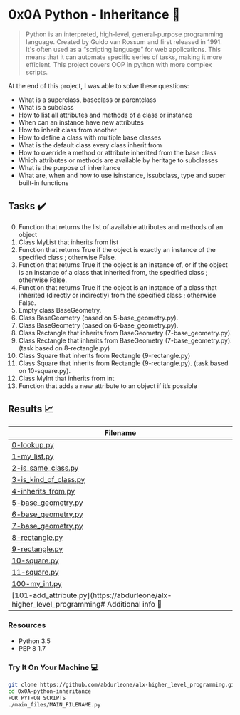 # 0x0A Python - Inheritance :snake:

> Python is an interpreted, high-level, general-purpose programming language. Created by Guido van Rossum and first released in 1991. It's often used as a “scripting language” for web applications. This means that it can automate specific series of tasks, making it more efficient. This project covers OOP in python with more complex scripts.

At the end of this project, I was able to solve these questions:

* What is a superclass, baseclass or parentclass
* What is a subclass
* How to list all attributes and methods of a class or instance
* When can an instance have new attributes
* How to inherit class from another
* How to define a class with multiple base classes
* What is the default class every class inherit from
* How to override a method or attribute inherited from the base class
* Which attributes or methods are available by heritage to subclasses
* What is the purpose of inheritance
* What are, when and how to use isinstance, issubclass, type and super built-in functions

## Tasks :heavy_check_mark:

0. Function that returns the list of available attributes and methods of an object
1. Class MyList that inherits from list
2. Function that returns True if the object is exactly an instance of the specified class ; otherwise False.
3. Function that returns True if the object is an instance of, or if the object is an instance of a class that inherited from, the specified class ; otherwise False.
4. Function that returns True if the object is an instance of a class that inherited (directly or indirectly) from the specified class ; otherwise False.
5. Empty class BaseGeometry.
6. Class BaseGeometry (based on 5-base_geometry.py).
7. Class BaseGeometry (based on 6-base_geometry.py).
8. Class Rectangle that inherits from BaseGeometry (7-base_geometry.py).
9. Class Rectangle that inherits from BaseGeometry (7-base_geometry.py). (task based on 8-rectangle.py)
10. Class Square that inherits from Rectangle (9-rectangle.py)
11. Class Square that inherits from Rectangle (9-rectangle.py). (task based on 10-square.py).
12. Class MyInt that inherits from int
13. Function that adds a new attribute to an object if it’s possible

## Results :chart_with_upwards_trend:

| Filename |
| ------ |
| [0-lookup.py](https://abdurleone/alx-higher_level_programming/blob/master/0x0A-python-inheritance/0-lookup.py)|
| [1-my_list.py](https://abdurleone/alx-higher_level_programming/blob/master/0x0A-python-inheritance/1-my_list.py)|
| [2-is_same_class.py](https://abdurleone/alx-higher_level_programming/blob/master/0x0A-python-inheritance/2-is_same_class.py)|
| [3-is_kind_of_class.py](https://abdurleone/alx-higher_level_programming/blob/master/0x0A-python-inheritance/3-is_kind_of_class.py)|
| [4-inherits_from.py](https://abdurleone/alx-higher_level_programming/blob/master/0x0A-python-inheritance/4-inherits_from.py)|
| [5-base_geometry.py](https://abdurleone/alx-higher_level_programming/blob/master/0x0A-python-inheritance/5-base_geometry.py)|
| [6-base_geometry.py](https://abdurleone/alx-higher_level_programming/blob/master/0x0A-python-inheritance/6-base_geometry.py)|
| [7-base_geometry.py](https://abdurleone/alx-higher_level_programming/blob/master/0x0A-python-inheritance/7-base_geometry.py)|
| [8-rectangle.py](https://abdurleone/alx-higher_level_programming/blob/master/0x0A-python-inheritance/8-rectangle.py)|
| [9-rectangle.py](https://abdurleone/alx-higher_level_programming/blob/master/0x0A-python-inheritance/9-rectangle.py)|
| [10-square.py](https://abdurleone/alx-higher_level_programming/blob/master/0x0A-python-inheritance/10-square.py)|
| [11-square.py](https://abdurleone/alx-higher_level_programming/blob/master/0x0A-python-inheritance/11-square.py)|
| [100-my_int.py](https://abdurleone/alx-higher_level_programming/blob/master/0x0A-python-inheritance/100-my_int.py)|
| [101-add_attribute.py](https://abdurleone/alx-higher_level_programming# Additional info :construction:|)
### Resources

- Python 3.5
- PEP 8 1.7

### Try It On Your Machine :computer:
```bash
git clone https://github.com/abdurleone/alx-higher_level_programming.git
cd 0x0A-python-inheritance
FOR PYTHON SCRIPTS
./main_files/MAIN_FILENAME.py
```
